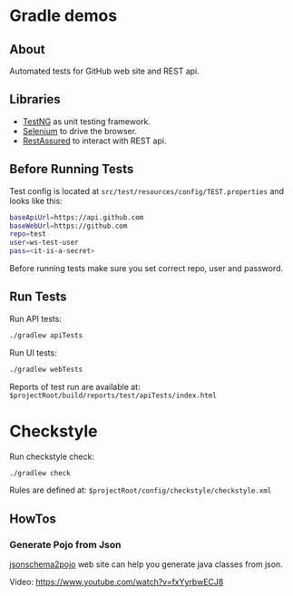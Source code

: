 # Gradle demos

## About

Automated tests for GitHub web site and REST api.

## Libraries 
- [TestNG](https://testng.org/doc/) as unit testing framework.
- [Selenium](https://www.seleniumhq.org/projects/webdriver/) to drive the browser.
- [RestAssured](http://rest-assured.io/) to interact with REST api. 

## Before Running Tests

Test config is located at `src/test/resources/config/TEST.properties` and looks like this:
```bash
baseApiUrl=https://api.github.com
baseWebUrl=https://github.com
repo=test
user=ws-test-user
pass=<it-is-a-secret>
```
Before running tests make sure you set correct repo, user and password.

## Run Tests

Run API tests:
```bash
./gradlew apiTests
```

Run UI tests:
```bash
./gradlew webTests
```

Reports of test run are available at:
`$projectRoot/build/reports/test/apiTests/index.html`

# Checkstyle

Run checkstyle check:
```bash
./gradlew check
```

Rules are defined at:
`$projectRoot/config/checkstyle/checkstyle.xml`

## HowTos

### Generate Pojo from Json

[jsonschema2pojo](http://www.jsonschema2pojo.org/) web site can help you generate java classes from json.

Video: https://www.youtube.com/watch?v=fxYyrbwECJ8
